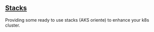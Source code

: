## [Stacks](./stacks/)

Providing some ready to use stacks (AKS oriente) to enhance your k8s cluster.
